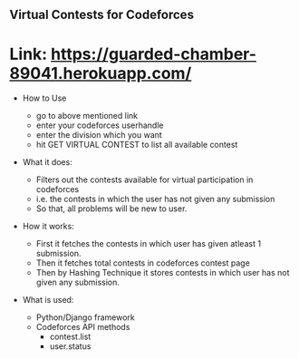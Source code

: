 ## Virtual Contests for Codeforces

# Link: https://guarded-chamber-89041.herokuapp.com/

- How to Use

    * go to above mentioned link
    * enter your codeforces userhandle
    * enter the division which you want
    * hit GET VIRTUAL CONTEST to list all available contest


- What it does:

    * Filters out the contests available for virtual participation in codeforces 
    * i.e. the contests in which the user has not given any submission 
    * So that, all problems will be new to user.

- How it works:

    * First it fetches the contests in which user has given atleast 1 submission.
    * Then it fetches total contests in codeforces contest page
    * Then by Hashing Technique it stores contests in which user has not given any submission.

- What is used:

    * Python/Django framework
    * Codeforces API methods
        - contest.list
        - user.status




